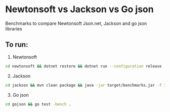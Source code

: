# Newtonsoft vs Jackson vs Go json
Benchmarks to compare Newtonsoft Json.net, Jackson and go json libraries

## To run:

1. Newtonsoft
```bash
cd newtonsoft && dotnet restore && dotnet run --configuration release
```

2. Jackson
```bash
cd jackson && mvn clean package && java -jar target/benchmarks.jar -f 1
```

3. Go json
```bash
cd gojson && go test -bench .
```
